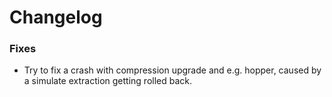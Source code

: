 # Changelog

### Fixes
- Try to fix a crash with compression upgrade and e.g. hopper, caused by a simulate extraction getting rolled back.